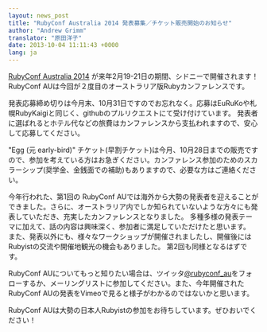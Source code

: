 ```yaml
---
layout: news_post
title: "RubyConf Australia 2014 発表募集／チケット販売開始のお知らせ"
author: "Andrew Grimm"
translator: "原田洋子"
date: 2013-10-04 11:11:43 +0000
lang: ja
---
```


[RubyConf Australia 2014][1] が来年2月19-21日の期間、シドニーで開催されます！RubyConf AUは今回が２度目のオーストラリア版Rubyカンファレンスです。

発表応募締め切りは今月末、10月31日ですのでお忘れなく。応募はEuRuKoや札幌RubyKaigiと同じく、githubのプルリクエストにて受け付けています。
発表者に選ばれるとホテル代などの旅費はカンファレンスから支払われますので、安心して応募してください。

"Egg (元 early-bird)" チケット(早割チケット)は今月、10月28日までの販売ですので、参加を考えている方はお急ぎください。カンファレンス参加のためのスカラーシップ(奨学金、金銭面での補助)もありますので、必要な方はご連絡ください。

今年行われた、第1回の RubyConf AUでは海外から大勢の発表者を迎えることができました。さらに、オーストラリア内でしか知られていないような方々にも発表していただき、充実したカンファレンスとなりました。
多種多様の発表テーマに加えて、話の内容は興味深く、参加者に満足していただけたと思います。
また、発表以外にも、様々なワークショップが開催されましたし、開催後にはRubyistの交流や開催地観光の機会もありました。
第2回も同様となるはずです。

RubyConf AUについてもっと知りたい場合は、ツイッタ[@rubyconf_au][2]をフォローするか、メーリングリストに参加してください。また、今年開催されたRubyConf AUの発表をVimeoで見ると様子がわかるのではないかと思います。

RubyConf AUは大勢の日本人Rubyistの参加をお待ちしています。ぜひおいでください！

[1]: http://www.rubyconf.org.au/
[2]: http://twitter.com/rubyconf_au
